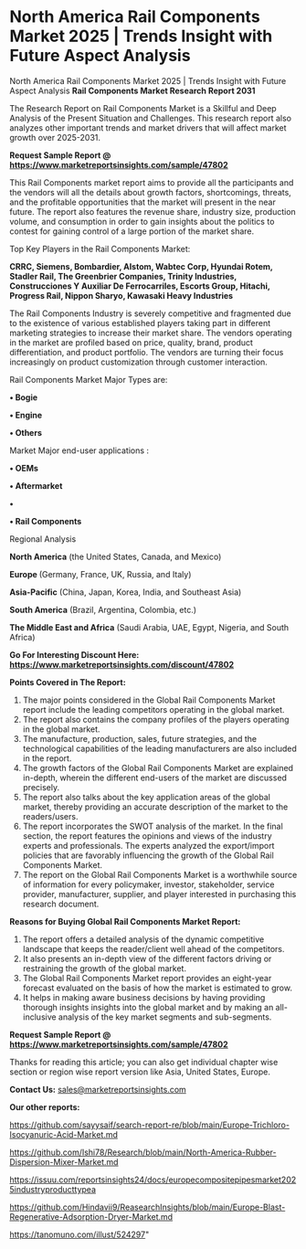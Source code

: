 # North America Rail Components Market 2025 | Trends Insight with Future Aspect Analysis
 North America Rail Components Market 2025 | Trends Insight with Future Aspect Analysis
<strong>Rail Components Market Research Report 2031</strong>

The Research Report on Rail Components Market is a Skillful and Deep Analysis of the Present Situation and Challenges. This research report also analyzes other important trends and market drivers that will affect market growth over 2025-2031.

<strong>Request Sample Report @ <a href=https://www.marketreportsinsights.com/sample/47802>https://www.marketreportsinsights.com/sample/47802</a></strong>

This Rail Components market report aims to provide all the participants and the vendors will all the details about growth factors, shortcomings, threats, and the profitable opportunities that the market will present in the near future. The report also features the revenue share, industry size, production volume, and consumption in order to gain insights about the politics to contest for gaining control of a large portion of the market share.

Top Key Players in the Rail Components Market:

<strong>CRRC, Siemens, Bombardier, Alstom, Wabtec Corp, Hyundai Rotem, Stadler Rail, The Greenbrier Companies, Trinity Industries, Construcciones Y Auxiliar De Ferrocarriles, Escorts Group, Hitachi, Progress Rail, Nippon Sharyo, Kawasaki Heavy Industries</strong>

The Rail Components Industry is severely competitive and fragmented due to the existence of various established players taking part in different marketing strategies to increase their market share. The vendors operating in the market are profiled based on price, quality, brand, product differentiation, and product portfolio. The vendors are turning their focus increasingly on product customization through customer interaction.

Rail Components Market Major Types are:

<strong>•  Bogie

•  Engine

•  Others</strong>

Market Major end-user applications :

<strong>•  OEMs

•  Aftermarket

•  

•  Rail Components</strong>

Regional Analysis

</u><strong><b>North America</b></strong> (the United States, Canada, and Mexico)

<strong><b>Europe </b></strong>(Germany, France, UK, Russia, and Italy)

<strong><b>Asia-Pacific</b></strong> (China, Japan, Korea, India, and Southeast Asia)

<strong><b>South America</b></strong> (Brazil, Argentina, Colombia, etc.)

<strong><b>The Middle East and Africa</b></strong> (Saudi Arabia, UAE, Egypt, Nigeria, and South Africa)

<strong>Go For Interesting Discount Here: <a href=https://www.marketreportsinsights.com/discount/47802>https://www.marketreportsinsights.com/discount/47802</a></strong>

<strong>Points Covered in The Report:</strong>
<ol>
  <li>The major points considered in the Global Rail Components Market report include the leading competitors operating in the global market.</li>
  <li>The report also contains the company profiles of the players operating in the global market.</li>
  <li>The manufacture, production, sales, future strategies, and the technological capabilities of the leading manufacturers are also included in the report.</li>
  <li>The growth factors of the Global Rail Components Market are explained in-depth, wherein the different end-users of the market are discussed precisely.</li>
  <li>The report also talks about the key application areas of the global market, thereby providing an accurate description of the market to the readers/users.</li>
  <li>The report incorporates the SWOT analysis of the market. In the final section, the report features the opinions and views of the industry experts and professionals. The experts analyzed the export/import policies that are favorably influencing the growth of the Global Rail Components Market.</li>
  <li>The report on the Global Rail Components Market is a worthwhile source of information for every policymaker, investor, stakeholder, service provider, manufacturer, supplier, and player interested in purchasing this research document.</li>
</ol>
<strong>Reasons for Buying Global Rail Components Market Report:</strong>

<ol>
  <li>The report offers a detailed analysis of the dynamic competitive landscape that keeps the reader/client well ahead of the competitors.</li>
  <li>It also presents an in-depth view of the different factors driving or restraining the growth of the global market.</li>
  <li>The Global Rail Components Market report provides an eight-year forecast evaluated on the basis of how the market is estimated to grow.</li>
  <li>It helps in making aware business decisions by having providing thorough insights insights into the global market and by making an all-inclusive analysis of the key market segments and sub-segments.</li>
</ol>
<strong>Request Sample Report @ <a href=https://www.marketreportsinsights.com/sample/47802>https://www.marketreportsinsights.com/sample/47802</a></strong>


Thanks for reading this article; you can also get individual chapter wise section or region wise report version like Asia, United States, Europe.

<strong>Contact Us:</strong>
sales@marketreportsinsights.com

<strong>Our other reports:</strong>

<a href=https://github.com/sayysaif/search-report-re/blob/main/Europe-Trichloro-Isocyanuric-Acid-Market.md>https://github.com/sayysaif/search-report-re/blob/main/Europe-Trichloro-Isocyanuric-Acid-Market.md</a>

<a href=https://github.com/Ishi78/Research/blob/main/North-America-Rubber-Dispersion-Mixer-Market.md>https://github.com/Ishi78/Research/blob/main/North-America-Rubber-Dispersion-Mixer-Market.md</a>

<a href=https://issuu.com/reportsinsights24/docs/europecompositepipesmarket2025industryproducttypea>https://issuu.com/reportsinsights24/docs/europecompositepipesmarket2025industryproducttypea</a>

<a href=https://github.com/Hindavii9/ReasearchInsights/blob/main/Europe-Blast-Regenerative-Adsorption-Dryer-Market.md>https://github.com/Hindavii9/ReasearchInsights/blob/main/Europe-Blast-Regenerative-Adsorption-Dryer-Market.md</a>

<a href=https://tanomuno.com/illust/524297>https://tanomuno.com/illust/524297</a>"
